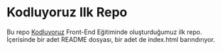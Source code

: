 # Kodluyoruz Ilk Repo
Bu repo [Kodluyoruz](https://kodluyoruz.com) Front-End Eğitiminde oluşturduğumuz ilk repo. İçerisinde bir adet README dosyası, bir adet de index.html barındırıyor.